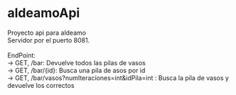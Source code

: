 # aldeamoApi
Proyecto api para aldeamo <br />
Servidor por el puerto 8081. <br />
<br />
EndPoint: <br />
-> GET, /bar: Devuelve todos las pilas de vasos <br />
-> GET, /bar/{id}: Busca una pila de asos por id <br />
-> GET, /bar/vasos?numIteraciones=int&idPila=int : Busca la pila de vasos y devuelve los correctos
